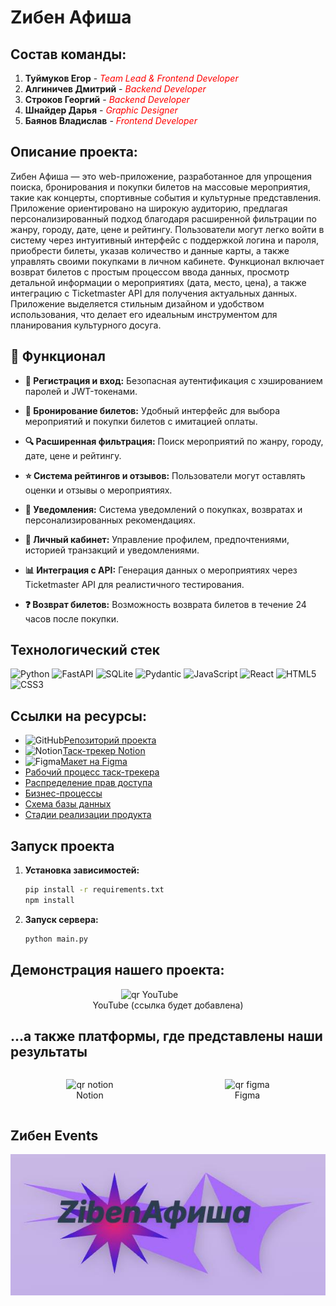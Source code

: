 # Zибен Афиша

## Состав команды:
1. **Туймуков Егор** - <span style="color:red">*Team Lead & Frontend Developer*</span>
2. **Алгиничев Дмитрий** - <span style="color:red">*Backend Developer*</span>
3. **Строков Георгий** - <span style="color:red">*Backend Developer*</span>
4. **Шнайдер Дарья** - <span style="color:red">*Graphic Designer*</span>
5. **Баянов Владислав** - <span style="color:red">*Frontend Developer*</span>

## Описание проекта:
Zибен Афиша — это web-приложение, разработанное для упрощения поиска, бронирования и покупки билетов на массовые мероприятия, такие как концерты, спортивные события и культурные представления. Приложение ориентировано на широкую аудиторию, предлагая персонализированный подход благодаря расширенной фильтрации по жанру, городу, дате, цене и рейтингу. Пользователи могут легко войти в систему через интуитивный интерфейс с поддержкой логина и пароля, приобрести билеты, указав количество и данные карты, а также управлять своими покупками в личном кабинете. Функционал включает возврат билетов с простым процессом ввода данных, просмотр детальной информации о мероприятиях (дата, место, цена), а также интеграцию с Ticketmaster API для получения актуальных данных. Приложение выделяется стильным дизайном и удобством использования, что делает его идеальным инструментом для планирования культурного досуга.

## 🚀 Функционал

- **🔑 Регистрация и вход:**
  Безопасная аутентификация с хэшированием паролей и JWT-токенами.

- **🎫 Бронирование билетов:**
  Удобный интерфейс для выбора мероприятий и покупки билетов с имитацией оплаты.

- **🔍 Расширенная фильтрация:**
  Поиск мероприятий по жанру, городу, дате, цене и рейтингу.

- **⭐ Система рейтингов и отзывов:**
  Пользователи могут оставлять оценки и отзывы о мероприятиях.

- **🔔 Уведомления:**
  Система уведомлений о покупках, возвратах и персонализированных рекомендациях.

- **👤 Личный кабинет:**
  Управление профилем, предпочтениями, историей транзакций и уведомлениями.

- **📊 Интеграция с API:**
  Генерация данных о мероприятиях через Ticketmaster API для реалистичного тестирования.

- **❓ Возврат билетов:**
  Возможность возврата билетов в течение 24 часов после покупки.

## Технологический стек

![Python](https://img.shields.io/badge/Python-3776AB?style=flat-square&logo=python&logoColor=white) ![FastAPI](https://img.shields.io/badge/FastAPI-009688?style=flat-square&logo=fastapi&logoColor=white) ![SQLite](https://img.shields.io/badge/SQLite-07405E?style=flat-square&logo=sqlite&logoColor=white) ![Pydantic](https://img.shields.io/badge/Pydantic-FF6F61?style=flat-square&logo=pydantic&logoColor=white) ![JavaScript](https://img.shields.io/badge/JavaScript-F7DF1E?style=flat-square&logo=javascript&logoColor=black) ![React](https://img.shields.io/badge/React-61DAFB?style=flat-square&logo=react&logoColor=black) ![HTML5](https://img.shields.io/badge/HTML5-E34F26?style=flat-square&logo=html5&logoColor=white) ![CSS3](https://img.shields.io/badge/CSS3-1572B6?style=flat-square&logo=css3&logoColor=white)

## Ссылки на ресурсы:
- ![GitHub](https://img.shields.io/badge/GitHub-181717?style=flat-square&logo=github&logoColor=white)[Репозиторий проекта](https://github.com/Egor-Pomidor-pdf/Python-Project#)
- ![Notion](https://img.shields.io/badge/Notion-000000?style=flat-square&logo=notion&logoColor=white)[Таск-трекер Notion](https://www.notion.so/Resources-1ac83641f7ab81c0aee2c8e009121929?p=1ac83641f7ab80af9fdbee9e513a4d50&pm=s)
- ![Figma](https://img.shields.io/badge/Figma-F24E1E?style=flat-square&logo=figma&logoColor=white)[Макет на Figma](https://www.figma.com/design/DlNAubvnVvWGtQP1QCFsDF/%D1%81%D0%B0%D0%B9%D1%82?node-id=0-1&t=gV54C6zdYlhL8os1-1)
- [Рабочий процесс таск-трекера](./forReadmeFile/Снимок.PNG)
- [Распределение прав доступа](./forReadmeFile/распределениеПрав.jpg)
- [Бизнес-процессы](./forReadmeFile/БизнессПроцессыФото.PNG)
- [Схема базы данных](./forReadmeFile/Схема_БД.drawio.png)
- [Стадии реализации продукта](./forReadmeFile/СтадииРазвитияПродукта.PNG)

## Запуск проекта

1. **Установка зависимостей:**
    ```bash
    pip install -r requirements.txt
    npm install
    ```
2. **Запуск сервера:**
    ```bash
    python main.py
    ```

## Демонстрация нашего проекта:
<figure>
  <img src="https://via.placeholder.com/150?text=YouTube" alt="qr YouTube" width="150" style="display: block; margin: 0 auto;">
  <figcaption style="text-align: center;">YouTube (ссылка будет добавлена)</figcaption>
</figure>

## ...а также платформы, где представлены наши результаты
<div style="display: flex; justify-content: space-around;">
  <figure>
    <img src="https://img.shields.io/badge/Notion-000000?style=flat-square&logo=notion&logoColor=white" alt="qr notion" width="100">
    <figcaption style="text-align: center;">Notion</figcaption>
  </figure>
  <figure>
    <img src="https://img.shields.io/badge/Figma-F24E1E?style=flat-square&logo=figma&logoColor=white" alt="qr figma" width="100">
    <figcaption style="text-align: center;">Figma</figcaption>
  </figure>
</div>

## Zибен Events

![project icon](./static/icons/ZibenАфиша%20логотип.jpg)